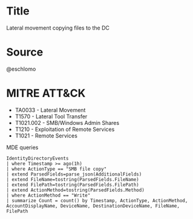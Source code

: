 # Title
Lateral movement copying files to the DC

# Source
@eschlomo

# MITRE ATT&CK
- TA0033 - Lateral Movement
- T1570 - Lateral Tool Transfer
- T1021.002 - SMB/Windows Admin Shares
- T1210 - Exploitation of Remote Services 
- T1021 - Remote Services


MDE queries
```
IdentityDirectoryEvents
| where Timestamp >= ago(1h)
| where ActionType == "SMB file copy"
| extend ParsedFields=parse_json(AdditionalFields)
| extend FileName=tostring(ParsedFields.FileName)
| extend FilePath=tostring(ParsedFields.FilePath)
| extend ActionMethod=tostring(ParsedFields.Method)
| where ActionMethod == "Write"
| summarize Count = count() by Timestamp, ActionType, ActionMethod, AccountDisplayName, DeviceName, DestinationDeviceName, FileName, FilePath
```
